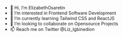 - 👋 Hi, I’m ElizabethOsaretin
- 👀 I’m interested in Frontend Software Development
- 🌱 I’m currently learning Tailwind CSS and ReactJS
- 💞️ I’m looking to collaborate on Opensource Projects
- 📫 Reach me on Twitter @Liz_Igbinedion

<!---
ElizabethOsaretin/ElizabethOsaretin is a ✨ special ✨ repository because its `README.md` (this file) appears on your GitHub profile.
You can click the Preview link to take a look at your changes.
--->
